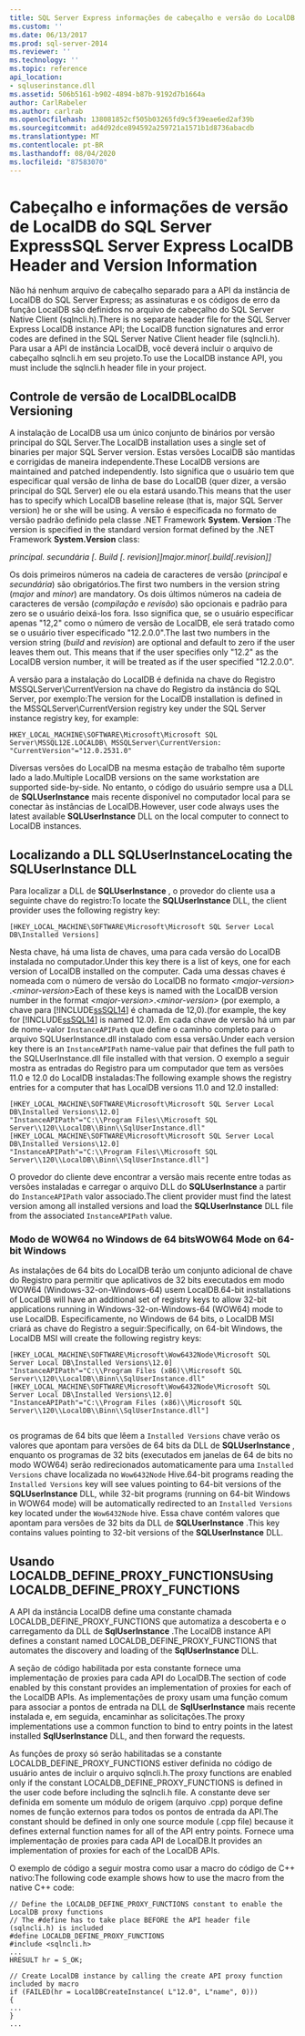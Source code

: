 ```yaml
---
title: SQL Server Express informações de cabeçalho e versão do LocalDB | Microsoft Docs
ms.custom: ''
ms.date: 06/13/2017
ms.prod: sql-server-2014
ms.reviewer: ''
ms.technology: ''
ms.topic: reference
api_location:
- sqluserinstance.dll
ms.assetid: 506b5161-b902-4894-b87b-9192d7b1664a
author: CarlRabeler
ms.author: carlrab
ms.openlocfilehash: 138081852cf505b03265fd9c5f39eae6ed2af39b
ms.sourcegitcommit: ad4d92dce894592a259721a1571b1d8736abacdb
ms.translationtype: MT
ms.contentlocale: pt-BR
ms.lasthandoff: 08/04/2020
ms.locfileid: "87583070"
---
```

# <a name="sql-server-express-localdb-header-and-version-information"></a><span data-ttu-id="aba45-102">Cabeçalho e informações de versão de LocalDB do SQL Server Express</span><span class="sxs-lookup"><span data-stu-id="aba45-102">SQL Server Express LocalDB Header and Version Information</span></span>
  <span data-ttu-id="aba45-103">Não há nenhum arquivo de cabeçalho separado para a API da instância de LocalDB do SQL Server Express; as assinaturas e os códigos de erro da função LocalDB são definidos no arquivo de cabeçalho do SQL Server Native Client (sqlncli.h).</span><span class="sxs-lookup"><span data-stu-id="aba45-103">There is no separate header file for the SQL Server Express LocalDB instance API; the LocalDB function signatures and error codes are defined in the SQL Server Native Client header file (sqlncli.h).</span></span> <span data-ttu-id="aba45-104">Para usar a API de instância LocalDB, você deverá incluir o arquivo de cabeçalho sqlncli.h em seu projeto.</span><span class="sxs-lookup"><span data-stu-id="aba45-104">To use the LocalDB instance API, you must include the sqlncli.h header file in your project.</span></span>  
  
## <a name="localdb-versioning"></a><span data-ttu-id="aba45-105">Controle de versão de LocalDB</span><span class="sxs-lookup"><span data-stu-id="aba45-105">LocalDB Versioning</span></span>  
 <span data-ttu-id="aba45-106">A instalação de LocalDB usa um único conjunto de binários por versão principal do SQL Server.</span><span class="sxs-lookup"><span data-stu-id="aba45-106">The LocalDB installation uses a single set of binaries per major SQL Server version.</span></span> <span data-ttu-id="aba45-107">Estas versões LocalDB são mantidas e corrigidas de maneira independente.</span><span class="sxs-lookup"><span data-stu-id="aba45-107">These LocalDB versions are maintained and patched independently.</span></span> <span data-ttu-id="aba45-108">Isto significa que o usuário tem que especificar qual versão de linha de base do LocalDB (quer dizer, a versão principal do SQL Server) ele ou ela estará usando.</span><span class="sxs-lookup"><span data-stu-id="aba45-108">This means that the user has to specify which LocalDB baseline release (that is, major SQL Server version) he or she will be using.</span></span> <span data-ttu-id="aba45-109">A versão é especificada no formato de versão padrão definido pela classe .NET Framework **System. Version** :</span><span class="sxs-lookup"><span data-stu-id="aba45-109">The version is specified in the standard version format defined by the .NET Framework **System.Version** class:</span></span>  
  
 <span data-ttu-id="aba45-110">*principal. secundária [. Build [. revision]]*</span><span class="sxs-lookup"><span data-stu-id="aba45-110">*major.minor[.build[.revision]]*</span></span>  
  
 <span data-ttu-id="aba45-111">Os dois primeiros números na cadeia de caracteres de versão (*principal* e *secundária*) são obrigatórios.</span><span class="sxs-lookup"><span data-stu-id="aba45-111">The first two numbers in the version string (*major* and *minor*) are mandatory.</span></span> <span data-ttu-id="aba45-112">Os dois últimos números na cadeia de caracteres de versão (*compilação* e *revisão*) são opcionais e padrão para zero se o usuário deixá-los fora. Isso significa que, se o usuário especificar apenas "12,2" como o número de versão de LocalDB, ele será tratado como se o usuário tiver especificado "12.2.0.0".</span><span class="sxs-lookup"><span data-stu-id="aba45-112">The last two numbers in the version string (*build* and *revision*) are optional and default to zero if the user leaves them out. This means that if the user specifies only "12.2" as the LocalDB version number, it will be treated as if the user specified "12.2.0.0".</span></span>  
  
 <span data-ttu-id="aba45-113">A versão para a instalação do LocalDB é definida na chave do Registro MSSQLServer\CurrentVersion na chave do Registro da instância do SQL Server, por exemplo:</span><span class="sxs-lookup"><span data-stu-id="aba45-113">The version for the LocalDB installation is defined in the MSSQLServer\CurrentVersion registry key under the SQL Server instance registry key, for example:</span></span>  
  
```  
HKEY_LOCAL_MACHINE\SOFTWARE\Microsoft\Microsoft SQL Server\MSSQL12E.LOCALDB\ MSSQLServer\CurrentVersion: "CurrentVersion"="12.0.2531.0"  
```  
  
 <span data-ttu-id="aba45-114">Diversas versões do LocalDB na mesma estação de trabalho têm suporte lado a lado.</span><span class="sxs-lookup"><span data-stu-id="aba45-114">Multiple LocalDB versions on the same workstation are supported side-by-side.</span></span> <span data-ttu-id="aba45-115">No entanto, o código do usuário sempre usa a DLL de **SQLUserInstance** mais recente disponível no computador local para se conectar às instâncias de LocalDB.</span><span class="sxs-lookup"><span data-stu-id="aba45-115">However, user code always uses the latest available **SQLUserInstance** DLL on the local computer to connect to LocalDB instances.</span></span>  
  
## <a name="locating-the-sqluserinstance-dll"></a><span data-ttu-id="aba45-116">Localizando a DLL SQLUserInstance</span><span class="sxs-lookup"><span data-stu-id="aba45-116">Locating the SQLUserInstance DLL</span></span>  
 <span data-ttu-id="aba45-117">Para localizar a DLL de **SQLUserInstance** , o provedor do cliente usa a seguinte chave do registro:</span><span class="sxs-lookup"><span data-stu-id="aba45-117">To locate the **SQLUserInstance** DLL, the client provider uses the following registry key:</span></span>  
  
```  
[HKEY_LOCAL_MACHINE\SOFTWARE\Microsoft\Microsoft SQL Server Local DB\Installed Versions]  
```  
  
 <span data-ttu-id="aba45-118">Nesta chave, há uma lista de chaves, uma para cada versão do LocalDB instalada no computador.</span><span class="sxs-lookup"><span data-stu-id="aba45-118">Under this key there is a list of keys, one for each version of LocalDB installed on the computer.</span></span> <span data-ttu-id="aba45-119">Cada uma dessas chaves é nomeada com o número de versão do LocalDB no formato *\<major-version>* .*\<minor-version>*</span><span class="sxs-lookup"><span data-stu-id="aba45-119">Each of these keys is named with the LocalDB version number in the format *\<major-version>*.*\<minor-version>*</span></span> <span data-ttu-id="aba45-120">(por exemplo, a chave para [!INCLUDE[ssSQL14](../../includes/sssql14-md.md)] é chamada de 12,0).</span><span class="sxs-lookup"><span data-stu-id="aba45-120">(for example, the key for [!INCLUDE[ssSQL14](../../includes/sssql14-md.md)] is named 12.0).</span></span> <span data-ttu-id="aba45-121">Em cada chave de versão há um par de nome-valor `InstanceAPIPath` que define o caminho completo para o arquivo SQLUserInstance.dll instalado com essa versão.</span><span class="sxs-lookup"><span data-stu-id="aba45-121">Under each version key there is an `InstanceAPIPath` name-value pair that defines the full path to the SQLUserInstance.dll file installed with that version.</span></span> <span data-ttu-id="aba45-122">O exemplo a seguir mostra as entradas do Registro para um computador que tem as versões 11.0 e 12.0 do LocalDB instaladas:</span><span class="sxs-lookup"><span data-stu-id="aba45-122">The following example shows the registry entries for a computer that has LocalDB versions 11.0 and 12.0 installed:</span></span>  
  
```  
[HKEY_LOCAL_MACHINE\SOFTWARE\Microsoft\Microsoft SQL Server Local DB\Installed Versions\12.0]  
"InstanceAPIPath"="C:\\Program Files\\Microsoft SQL Server\\120\\LocalDB\\Binn\\SqlUserInstance.dll"  
[HKEY_LOCAL_MACHINE\SOFTWARE\Microsoft\Microsoft SQL Server Local DB\Installed Versions\12.0]  
"InstanceAPIPath"="C:\\Program Files\\Microsoft SQL Server\\120\\LocalDB\\Binn\\SqlUserInstance.dll"]  
```  
  
 <span data-ttu-id="aba45-123">O provedor do cliente deve encontrar a versão mais recente entre todas as versões instaladas e carregar o arquivo DLL do **SQLUserInstance** a partir do `InstanceAPIPath` valor associado.</span><span class="sxs-lookup"><span data-stu-id="aba45-123">The client provider must find the latest version among all installed versions and load the **SQLUserInstance** DLL file from the associated `InstanceAPIPath` value.</span></span>  
  
### <a name="wow64-mode-on-64-bit-windows"></a><span data-ttu-id="aba45-124">Modo de WOW64 no Windows de 64 bits</span><span class="sxs-lookup"><span data-stu-id="aba45-124">WOW64 Mode on 64-bit Windows</span></span>  
 <span data-ttu-id="aba45-125">As instalações de 64 bits do LocalDB terão um conjunto adicional de chave do Registro para permitir que aplicativos de 32 bits executados em modo WOW64 (Windows-32-on-Windows-64) usem LocalDB.</span><span class="sxs-lookup"><span data-stu-id="aba45-125">64-bit installations of LocalDB will have an additional set of registry keys to allow 32-bit applications running in Windows-32-on-Windows-64 (WOW64) mode to use LocalDB.</span></span> <span data-ttu-id="aba45-126">Especificamente, no Windows de 64 bits, o LocalDB MSI criará as chave do Registro a seguir:</span><span class="sxs-lookup"><span data-stu-id="aba45-126">Specifically, on 64-bit Windows, the LocalDB MSI will create the following registry keys:</span></span>  
  
```  
[HKEY_LOCAL_MACHINE\SOFTWARE\Microsoft\Wow6432Node\Microsoft SQL Server Local DB\Installed Versions\12.0]  
"InstanceAPIPath"="C:\\Program Files (x86)\\Microsoft SQL Server\\120\\LocalDB\\Binn\\SqlUserInstance.dll"  
[HKEY_LOCAL_MACHINE\SOFTWARE\Microsoft\Wow6432Node\Microsoft SQL Server Local DB\Installed Versions\12.0]  
"InstanceAPIPath"="C:\\Program Files (x86)\\Microsoft SQL Server\\120\\LocalDB\\Binn\\SqlUserInstance.dll"]  
  
```  
  
 <span data-ttu-id="aba45-127">os programas de 64 bits que lêem a `Installed Versions` chave verão os valores que apontam para versões de 64 bits da DLL de **SQLUserInstance** , enquanto os programas de 32 bits (executados em janelas de 64 de bits no modo WOW64) serão redirecionados automaticamente para uma `Installed Versions` chave localizada no `Wow6432Node` Hive.</span><span class="sxs-lookup"><span data-stu-id="aba45-127">64-bit programs reading the `Installed Versions` key will see values pointing to 64-bit versions of the **SQLUserInstance** DLL, while 32-bit programs (running on 64-bit Windows in WOW64 mode) will be automatically redirected to an `Installed Versions` key located under the `Wow6432Node` hive.</span></span> <span data-ttu-id="aba45-128">Essa chave contém valores que apontam para versões de 32 bits da DLL de **SQLUserInstance** .</span><span class="sxs-lookup"><span data-stu-id="aba45-128">This key contains values pointing to 32-bit versions of the **SQLUserInstance** DLL.</span></span>  
  
## <a name="using-localdb_define_proxy_functions"></a><span data-ttu-id="aba45-129">Usando LOCALDB_DEFINE_PROXY_FUNCTIONS</span><span class="sxs-lookup"><span data-stu-id="aba45-129">Using LOCALDB_DEFINE_PROXY_FUNCTIONS</span></span>  
 <span data-ttu-id="aba45-130">A API da instância LocalDB define uma constante chamada LOCALDB_DEFINE_PROXY_FUNCTIONS que automatiza a descoberta e o carregamento da DLL de **SqlUserInstance** .</span><span class="sxs-lookup"><span data-stu-id="aba45-130">The LocalDB instance API defines a constant named LOCALDB_DEFINE_PROXY_FUNCTIONS that automates the discovery and loading of the **SqlUserInstance** DLL.</span></span>  
  
 <span data-ttu-id="aba45-131">A seção de código habilitada por esta constante fornece uma implementação de proxies para cada API do LocalDB.</span><span class="sxs-lookup"><span data-stu-id="aba45-131">The section of code enabled by this constant provides an implementation of proxies for each of the LocalDB APIs.</span></span> <span data-ttu-id="aba45-132">As implementações de proxy usam uma função comum para associar a pontos de entrada na DLL de **SqlUserInstance** mais recente instalada e, em seguida, encaminhar as solicitações.</span><span class="sxs-lookup"><span data-stu-id="aba45-132">The proxy implementations use a common function to bind to entry points in the latest installed **SqlUserInstance** DLL, and then forward the requests.</span></span>  
  
 <span data-ttu-id="aba45-133">As funções de proxy só serão habilitadas se a constante LOCALDB_DEFINE_PROXY_FUNCTIONS estiver definida no código de usuário antes de incluir o arquivo sqlncli.h.</span><span class="sxs-lookup"><span data-stu-id="aba45-133">The proxy functions are enabled only if the constant LOCALDB_DEFINE_PROXY_FUNCTIONS is defined in the user code before including the sqlncli.h file.</span></span> <span data-ttu-id="aba45-134">A constante deve ser definida em somente um módulo de origem (arquivo .cpp) porque define nomes de função externos para todos os pontos de entrada da API.</span><span class="sxs-lookup"><span data-stu-id="aba45-134">The constant should be defined in only one source module (.cpp file) because it defines external function names for all of the API entry points.</span></span> <span data-ttu-id="aba45-135">Fornece uma implementação de proxies para cada API de LocalDB.</span><span class="sxs-lookup"><span data-stu-id="aba45-135">It provides an implementation of proxies for each of the LocalDB APIs.</span></span>  
  
 <span data-ttu-id="aba45-136">O exemplo de código a seguir mostra como usar a macro do código de C++ nativo:</span><span class="sxs-lookup"><span data-stu-id="aba45-136">The following code example shows how to use the macro from the native C++ code:</span></span>  
  
```  
// Define the LOCALDB_DEFINE_PROXY_FUNCTIONS constant to enable the LocalDB proxy functions   
// The #define has to take place BEFORE the API header file (sqlncli.h) is included  
#define LOCALDB_DEFINE_PROXY_FUNCTIONS  
#include <sqlncli.h>  
...  
HRESULT hr = S_OK;  
  
// Create LocalDB instance by calling the create API proxy function included by macro  
if (FAILED(hr = LocalDBCreateInstance( L"12.0", L"name", 0)))  
{  
...  
}  
...  
  
```  
  
  

